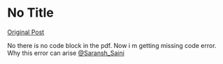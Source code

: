 # No Title

[Original Post](https://discourse.onlinedegree.iitm.ac.in/t/165959/343)

<p>No there is no code block in the pdf. Now i m getting missing code error. Why this error can arise <a class="mention" href="/u/saransh_saini">@Saransh_Saini</a></p>